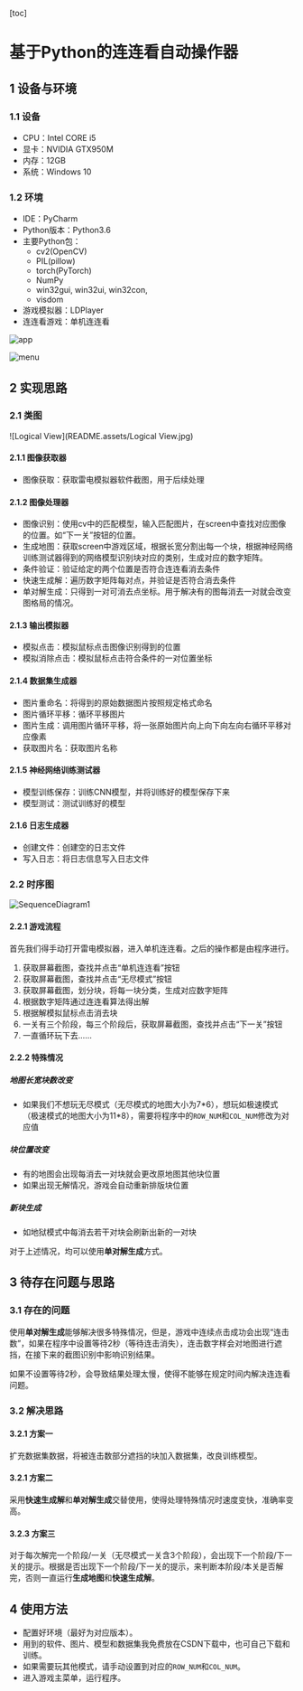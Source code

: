 [toc]

# 基于Python的连连看自动操作器

## 1 设备与环境

### 1.1 设备

- CPU：Intel CORE i5
- 显卡：NVIDIA GTX950M
- 内存：12GB
- 系统：Windows 10



### 1.2 环境

- IDE：PyCharm
- Python版本：Python3.6
- 主要Python包：
  - cv2(OpenCV)
  - PIL(pillow)
  - torch(PyTorch)
  - NumPy
  - win32gui, win32ui, win32con,
  - visdom
- 游戏模拟器：LDPlayer
- 连连看游戏：单机连连看

![app](README.assets/app.JPG)

![menu](README.assets/menu.png)




## 2 实现思路

### 2.1 类图

![Logical View](README.assets/Logical View.jpg)

#### 2.1.1 图像获取器

- 图像获取：获取雷电模拟器软件截图，用于后续处理

#### 2.1.2 图像处理器

- 图像识别：使用cv中的匹配模型，输入匹配图片，在screen中查找对应图像的位置。如“下一关”按钮的位置。
- 生成地图：获取screen中游戏区域，根据长宽分割出每一个块，根据神经网络训练测试器得到的网络模型识别块对应的类别，生成对应的数字矩阵。
- 条件验证：验证给定的两个位置是否符合连连看消去条件
- 快速生成解：遍历数字矩阵每对点，并验证是否符合消去条件
- 单对解生成：只得到一对可消去点坐标。用于解决有的图每消去一对就会改变图格局的情况。

#### 2.1.3 输出模拟器

- 模拟点击：模拟鼠标点击图像识别得到的位置
- 模拟消除点击：模拟鼠标点击符合条件的一对位置坐标

#### 2.1.4 数据集生成器

- 图片重命名：将得到的原始数据图片按照规定格式命名
- 图片循环平移：循环平移图片
- 图片生成：调用图片循环平移，将一张原始图片向上向下向左向右循环平移对应像素
- 获取图片名：获取图片名称

#### 2.1.5 神经网络训练测试器

- 模型训练保存：训练CNN模型，并将训练好的模型保存下来
- 模型测试：测试训练好的模型

#### 2.1.6 日志生成器

- 创建文件：创建空的日志文件
- 写入日志：将日志信息写入日志文件



### 2.2 时序图

![SequenceDiagram1](README.assets/SequenceDiagram1.jpg)

#### 2.2.1 游戏流程

首先我们得手动打开雷电模拟器，进入单机连连看。之后的操作都是由程序进行。

1. 获取屏幕截图，查找并点击“单机连连看”按钮
2. 获取屏幕截图，查找并点击“无尽模式”按钮
3. 获取屏幕截图，划分块，将每一块分类，生成对应数字矩阵
4. 根据数字矩阵通过连连看算法得出解
5. 根据解模拟鼠标点击消去块
6. 一关有三个阶段，每三个阶段后，获取屏幕截图，查找并点击“下一关”按钮
7. 一直循环玩下去……

#### 2.2.2 特殊情况

##### 地图长宽块数改变

- 如果我们不想玩无尽模式（无尽模式的地图大小为7\*6），想玩如极速模式（极速模式的地图大小为11\*8），需要将程序中的`ROW_NUM`和`COL_NUM`修改为对应值

##### 块位置改变

- 有的地图会出现每消去一对块就会更改原地图其他块位置
- 如果出现无解情况，游戏会自动重新排版块位置

##### 新块生成

- 如地狱模式中每消去若干对块会刷新出新的一对块



对于上述情况，均可以使用**单对解生成**方式。



## 3 待存在问题与思路

### 3.1 存在的问题

使用**单对解生成**能够解决很多特殊情况，但是，游戏中连续点击成功会出现“连击数”，如果在程序中设置等待2秒（等待连击消失），连击数字样会对地图进行遮挡，在接下来的截图识别中影响识别结果。



如果不设置等待2秒，会导致结果处理太慢，使得不能够在规定时间内解决连连看问题。



### 3.2 解决思路

#### 3.2.1 方案一

扩充数据集数据，将被连击数部分遮挡的块加入数据集，改良训练模型。



#### 3.2.1 方案二

采用**快速生成解**和**单对解生成**交替使用，使得处理特殊情况时速度变快，准确率变高。



#### 3.2.3 方案三

对于每次解完一个阶段/一关（无尽模式一关含3个阶段），会出现下一个阶段/下一关的提示。根据是否出现下一个阶段/下一关的提示，来判断本阶段/本关是否解完，否则一直运行**生成地图**和**快速生成解**。



## 4 使用方法

- 配置好环境（最好为对应版本）。
- 用到的软件、图片、模型和数据集我免费放在CSDN下载中，也可自己下载和训练。
- 如果需要玩其他模式，请手动设置到对应的`ROW_NUM`和`COL_NUM`。
- 进入游戏主菜单，运行程序。